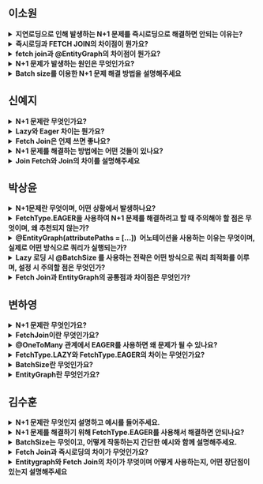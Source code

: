 ## 이소원

<details>
<summary><b>지연로딩으로 인해 발생하는 N+1 문제를 즉시로딩으로 해결하면 안되는 이유는?</b></summary>
<div>
  단순히 EAGER로 바꾸면, 쿼리 조회 시점에서 예상치 못하게 대량의 데이터를 가져오게 되어 오히려 성능 저하나 순환 참조 문제가 발생할 수 있기 때문입니다.
</div>
</details>

<details>
<summary><b>즉시로딩과 FETCH JOIN의 차이점이 뭔가요?</b></summary>
<div>
  즉시로딩은 JPA가 엔티티를 조회할 때 연관된 엔티티를 자동으로 즉시로딩하는 방식으로 쿼리 최적화가 불가능합니다.

반면, fetch join은 JPQL (또는 Query DSL 등)을 사용하여 연관된 엔티티를 명시적으로 fetch 하여 필요한 시점에 필요한 데이터만 로딩하는 방식으로 쿼리 최적화에 용이합니다.
</div>
</details>

<details>
<summary><b>fetch join과 @EntityGraph의 차이점이 뭔가요?</b></summary>
<div>
  fetch join은 JPQL 쿼리 내부에 `Join fetch` 구문을 직접 작성하여, 연관된 엔티티를 명시적으로 즉시로딩하는 방식입니다.

@EntityGraph 는 JPA 리포지토리 메서드를 선언해서 특정 쿼리에서만 연관 엔티티를 EAGER 처럼 즉시 로딩하도록 지정하는 방법입니다. 내부적으로는 `left outer join`을 사용하여 데이터를 가져오는 방식입니다.
</div>
</details>

<details>
<summary><b>N+1 문제가 발생하는 원인은 무엇인가요?</b></summary>
<div>
  N+1 문제는 JPA와 같은 ORM에서 연관된 엔티티를 지연 로딩(Lazy Loading) 할 때 발생하는 문제입니다.예를 들어, 부모 엔티티를 한 번 조회한 후, 각 부모 엔티티마다 연관된 자식 엔티티를 조회하면서 쿼리가 추가로 N번 발생하는 구조입니다. 

즉, 총 N+1개의 쿼리가 실행되어 비효율적인 DB 접근과 성능 저하가 발생하게 됩니다. 이는 ORM이 연관된 엔티티를 실제로 접근하는 시점에 별도의 쿼리를 날리기 때문에 발생하는 문제입니다.
</div>
</details>

<details>
<summary><b>Batch size를 이용한 N+1 문제 해결 방법을 설명해주세요</b></summary>
<div>
  N+1 문제는 주로 JPA의 Lazy Loading에서 발생합니다.

이를 해결하는 방법 중 하나가 Batch Size 설정입니다. Hibernate에서는 `@BatchSize` 어노테이션이나 application(yml) 설정을 통해 Lazy 로딩되는 엔티티들을 일정 크기로 묶어 한 번의 쿼리로 조회하도록 할 수 있습니다.

이러한 방식을 통해 Batch size를 이용하여 Lazy 로딩을 유지하면서 N+1 문제를 줄이거나 완화할 수 있습니다.
</div>
</details>

## 신예지

<details>
<summary><b>N+1 문제란 무엇인가요?</b></summary>
<div>
  N+1 문제는 연관관계가 설정된 엔티티를 조회할 때 연관된 엔티티를 조회하는 쿼리가 N + 1번 발생하는 문제입니다.
</div>
</details>

<details>
<summary><b>Lazy와 Eager 차이는 뭔가요?</b></summary>
<div>
  Lazy는 실제 접근할 때 쿼리를 실행하고, Eager는 엔티티를 조회할 때 연관 엔티티까지 즉시 함께 조회합니다.
</div>
</details>

<details>
<summary><b>Fetch Join은 언제 쓰면 좋나요?</b></summary>
<div>
  N+1 문제를 방지하고자 특정 시점에 연관 데이터를 함께 조회해야 할 때 사용합니다.
</div>
</details>

<details>
<summary><b>N+1 문제를 해결하는 방법에는 어떤 것들이 있나요?</b></summary>
<div>
  Fetch Join, @EntityGraph, @BatchSize, Querydsl, MyBatis 등의 방법으로 해결할 수 있습니다.
</div>
</details>

<details>
<summary><b>Join Fetch와 Join의 차이를 설명해주세요</b></summary>
<div>
  단순 JOIN은 SQL의 JOIN처럼 조건 필터링 용도고, FETCH JOIN은 연관 엔티티를 실제로 가져와서 영속성 컨텍스트에 등록하기 위한 JPA 전용 JOIN입니다.
</div>
</details>

## 박상윤
<details>
<summary><b>N+1문제란 무엇이며, 어떤 상황에서 발생하나요?</b></summary>
<div>
  N+1 문제는 JPA와 같은 ORM에서 연관 관계가 설정된 엔티티를 조회할 때, 1개의 쿼리로 N개의 엔티티를 조회한 후, 각 엔티티의 연관 엔티티를 다시 조회하기 위해 N번의 추가 쿼리가 발생하는 현상입니다.
주로 연관 엔티티가 LAZY 로딩으로 설정되어 있을 때 발생하며, 일대다 관계에서 리스트 조회 시 자주 발생합니다.
</div>
</details>

<details>
<summary><b>FetchType.EAGER을 사용하여 N+1 문제를 해결하려고 할 때 주의해야 할 점은 무엇이며, 왜 추천되지 않는가?</b></summary>
<div>
  FetchType.EAGER은 연관 엔티티를 무조건 함께 조회하므로 N+1 문제를 피할 수 있지만, 모든 상황에서 불필요한 데이터를 가져올 수 있어 성능 저하를 일으킬 수 있습니다.
또한 EAGER 설정은 JPA가 예기치 않게 조인을 수행하게 만들어, 복잡한 쿼리 구조나 순환 참조 문제를 유발할 수 있으므로 명시적인 Fetch Join이나 EntityGraph 방식이 더 권장됩니다.
</div>
</details>

<details>
<summary><b>@EntityGraph(attributePaths = [...])
 어노테이션을 사용하는 이유는 무엇이며, 실제로 어떤 방식으로 쿼리가 실행되는가?</b></summary>
<div>
 @EntityGraph는 지연 로딩으로 설정된 연관 엔티티를 특정 메서드에서 즉시 로딩(EAGER) 되도록 지정할 수 있는 방법입니다.

이 어노테이션을 사용하면, 내부적으로 LEFT OUTER JOIN FETCH 쿼리를 사용하여 연관 데이터를 한 번에 가져오기 때문에 N+1 문제를 방지할 수 있습니다.
</div>
</details>

<details>
<summary><b>Lazy 로딩 시 @BatchSize 를 사용하는 전략은 어떤 방식으로 쿼리 최적화를 이루며, 설정 시 주의할 점은 무엇인가?</b></summary>
<div>
 @BatchSize는 LAZY 로딩을 사용할 때 연관된 엔티티들을 프록시 객체로 미리 모아 한 번의 IN 쿼리로 조회하도록 하는 설정입니다.

예를 들어 BatchSize가 100이면, 100개의 연관 엔티티를 한 번에 조회할 수 있어 쿼리 수를 줄이고 성능을 향상시킵니다.

주의할 점은 DB의 IN 절 제한(보통 1000개 이하)을 고려해 적절한 크기를 설정해야 하며, 지나치게 큰 값은 오히려 쿼리 성능을 떨어뜨릴 수 있습니다.
</div>
</details>

<details>
<summary><b>Fetch Join과 EntityGraph의 공통점과 차이점은 무엇인가?</b></summary>
<div>
 공통점은 둘 다 연관 엔티티를 한 번의 쿼리로 함께 조회할 수 있도록 하여 N+1 문제를 해결한다는 점입니다.

Fetch Join은 JPQL에서 직접 사용하며, 쿼리 작성**이 필요하다. 반면, EntityGraph는 리포지토리 메서드에 어노테이션으로 적용할 수 있어 JPQL 없이도 조인을 수행할 수 있다.
</div>
</details>

## 변하영
<details>
<summary><b>N+1 문제란 무엇인가요?</b></summary>
<div>
 N+1 문제는 연관된 엔티티를 조회할 때, 먼저 1번의 쿼리로 부모 엔티티를 조회하고, 각 부모마다 자식 엔티티를 조회하는 쿼리가 N번 추가로 발생하는 문제입니다. 총 N+1번의 쿼리가 실행되며 성능 저하의 원인이 됩니다. 
</div>
</details>

<details>
<summary><b>FetchJoin이란 무엇인가요?</b></summary>
<div>
 FetchJoin은 JPQL에서 연관된 엔티티를 조인과 동시에 함께 로딩하도록 명시하는 방법입니다. LAZY 로딩 상태에서도 연관 데이터를 한 번의 쿼리로 가져올 수 있어 N+1 문제를 해결할 수 있습니다. 
</div>
</details>

<details>
<summary><b>@OneToMany 관계에서 EAGER를 사용하면 왜 문제가 될 수 있나요?</b></summary>
<div>
 EAGER은 연관된 데이털르 무조건 로딩하기 때문에 Many 쪽 엔티티가 많을 경우 조인 결과가 과도하게 커지고 성능 저하나 메모리 문제가 발생할 수 있습니다. 
</div>
</details>

<details>
<summary><b>FetchType.LAZY와 FetchType.EAGER의 차이는 무엇인가요?</b></summary>
<div>
 LAZY는 연관된 엔티티를 실제로 사용할 때 쿼리를 실행하는 방식이고, EAGER는 연관된 엔티티를 즉시 함께 로딩하는 방식입니다. LAZY는 불필요한 데이터 로딩을 막을 수 있어 더 자주 사용됩니다. 
</div>
</details>

<details>
<summary><b>BatchSize란 무엇인가요?</b></summary>
<div>
 연관된 프록시 객체를 한 번에 모아 where in 쿼리로 묶어 조회하게 해줍니다. where post_id in (…) 형태로 한 번에 가져와 쿼리 수를 줄일 수 있습니다. 전역 설정이나 개별 엔티티에 적용 가능하고 페이징과도 호환된다는 장점이 있습니다. 
</div>
</details>

<details>
<summary><b>EntityGraph란 무엇인가요?</b></summary>
<div>
 EntityGraph는 JPA에서 연관 엔티티를 **선언적으로 fetch join처럼 미리 로딩**할 수 있도록 도와주는 기능입니다. JPQL 쿼리문을 수정하지 않고도, 특정 메서드에서 어떤 연관 엔티티를 함께 로딩할지 지정할 수 있어 **코드가 간결하고 재사용이 쉽습니다.** 내부적으로는 Outer Left Join을 통해 연관 데이터를 한 번에 조회하며, 단순한 조회나 공통 API에 자주 활용됩니다.
</div>
</details>

## 김수훈
<details>
<summary><b>N+1 문제란 무엇인지 설명하고 예시를 들어주세요. </b></summary>
<div>
 N+1 문제란, 연관된 엔티티를 조회할 때 발생하는 성능 문제로, 하나의 엔티티를 조회하는 쿼리 1번과 연관된 엔티티를 N번 조회하면서 총 N+1번의 쿼리가 발생하는 현상을 말합니다.

예를 들어, 게시글 엔티티와 댓글 엔티티가 OneToMany 관계일 때, 게시글을 20개 조회하면 댓글 조회를 위한 쿼리가 20번 추가적으로 실행되어 총 21번의 쿼리가 실행됩니다. 이로 인해 DB 부하가 증가하고, 성능 저하가 발생할 수 있습니다.
</div>
</details>

<details>
<summary><b>N+1 문제를 해결하기 위해 FetchType.EAGER를 사용해서 해결하면 안되나요?</b></summary>
<div>
FetchType.EAGER는 모든 연관 데이터를 즉시 가져오므로 성능 저하나 메모리 사용 증가로 이어질 수 있기 때문에 사용하는 방식은 선호되지 않습니다.
</div>
</details>  

<details>
<summary><b>BatchSize는 무엇이고, 어떻게 작동하는지 간단한 예시와 함께 설명해주세요.</b></summary>
<div>
BatchSize는 Lazy Loading 시 연관 엔티티를 in 절로 묶어서 한 번에 가져올 수 있도록 도와주는 기능입니다.

예를 들어 10개의 Post를 조회했고 각 Post가 Comment와 연관되어 있을 경우, 기본 Lazy 전략은 Comment를 조회할 때 10번의 쿼리를 날리게 됩니다.

하지만 @BatchSize(size = 100) 등을 적용하면 이 Comment들을 하나의 in 절로 묶어서 한 번에 가져오기 때문에 쿼리 횟수를 줄일 수 있습니다.
</div>
</details>  

<details>
<summary><b>Fetch Join과 즉시로딩의 차이가 무엇인가요?</b></summary>
<div>
즉시로딩은 JPA의 엔티티 매핑 설정에서 사용하는 전략입니다.

즉, 엔티티를 조회할 때 연관된 엔티티도 자동으로 함께 조회하도록 기본 동작을 지정하는 것입니다.

반면에 Fetch Join은 JPQL에서 사용하는 전략입니다.

특정 쿼리에서만 일시적으로 연관 엔티티를 조인해서 한 번에 가져오고 싶을 때 사용합니다.

따라서 즉시로딩은 해당 엔티티를 조회할 때 항상  로딩되고, Fetch Join은 특정 쿼리에서만 명시적으로 조인합니다.</div>
</details>  

<details>
<summary><b>Entitygraph와 Fetch Join의 차이가 무엇이며 어떻게 사용하는지, 어떤 장단점이 있는지 설명해주세요</b></summary>
<div>
  EntityGraph는 Spring Data JPA에서 제공하는 기능으로, Repository 메서드에 @EntityGraph를 붙이면 연관된 엔티티를 Left Outer Join 방식으로 즉시 로딩 해줍니다.

JPQL을 작성하지 않아도 되고, 페이징이 가능하다는 장점이 있지만 쿼리 제어가 어렵다는 단점이 있습니다.

반면에 Fetch Join은 JPQL에서 직접 Join Fetch를 써서 연관된 엔티티를 한 번에 조인해서 가져오는 방식입니다.

쿼리를 직접 제어할 수 있어서 복잡한 조건이나 여러 조인이 필요한 상황에 유리하지만, 결과 중복 때문에 페이징이 불가능하다는 단점이 있습니다.
</div>
</details>  
